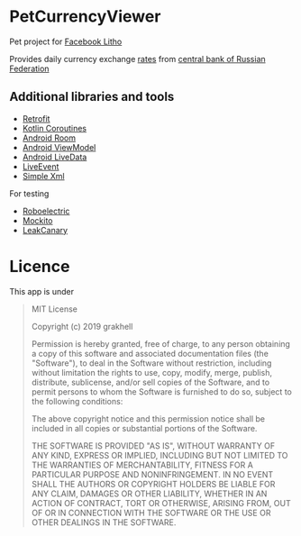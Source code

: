 
 PetCurrencyViewer
====================


Pet project for [Facebook Litho](https://fblitho.com/)

Provides daily currency exchange [rates](http://www.cbr.ru/scripts/XML_daily.asp) from [central bank of Russian Federation](https://cbr.ru)

Additional libraries and tools
-------------------------

 - [Retrofit](http://square.github.io/retrofit/)
 - [Kotlin Coroutines](https://github.com/Kotlin/kotlinx.coroutines)
 - [Android Room](https://developer.android.com/topic/libraries/architecture/room)
 - [Android ViewModel](https://developer.android.com/topic/libraries/architecture/room)
 - [Android LiveData](https://developer.android.com/topic/libraries/architecture/room)
 - [LiveEvent](https://github.com/hadilq/LiveEvent)
 - [Simple Xml](http://simple.sourceforge.net/)
 
 For testing
 
 - [Roboelectric](http://robolectric.org/)
 - [Mockito](https://site.mockito.org/)
 - [LeakCanary](https://github.com/square/leakcanary)


 Licence
====================

This app is under

  >MIT License
  >
  >Copyright (c) 2019 grakhell
  >
  >Permission is hereby granted, free of charge, to any person obtaining a copy
  >of this software and associated documentation files (the "Software"), to deal
  >in the Software without restriction, including without limitation the rights
  >to use, copy, modify, merge, publish, distribute, sublicense, and/or sell
  >copies of the Software, and to permit persons to whom the Software is
  >furnished to do so, subject to the following conditions:
  >
  >The above copyright notice and this permission notice shall be included in all
  >copies or substantial portions of the Software.
  >
  >THE SOFTWARE IS PROVIDED "AS IS", WITHOUT WARRANTY OF ANY KIND, EXPRESS OR
  >IMPLIED, INCLUDING BUT NOT LIMITED TO THE WARRANTIES OF MERCHANTABILITY,
  >FITNESS FOR A PARTICULAR PURPOSE AND NONINFRINGEMENT. IN NO EVENT SHALL THE
  >AUTHORS OR COPYRIGHT HOLDERS BE LIABLE FOR ANY CLAIM, DAMAGES OR OTHER
  >LIABILITY, WHETHER IN AN ACTION OF CONTRACT, TORT OR OTHERWISE, ARISING FROM,
  >OUT OF OR IN CONNECTION WITH THE SOFTWARE OR THE USE OR OTHER DEALINGS IN THE
  >SOFTWARE.

